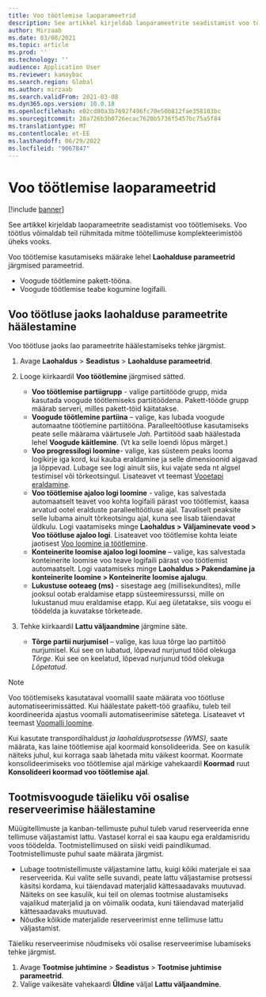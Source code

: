```yaml
---
title: Voo töötlemise laoparameetrid
description: See artikkel kirjeldab laoparameetrite seadistamist voo töötlemiseks. Voo töötlus võimaldab teil rühmitada mitme töötellimuse komplekteerimistöö üheks vooks.
author: Mirzaab
ms.date: 03/08/2021
ms.topic: article
ms.prod: ''
ms.technology: ''
audience: Application User
ms.reviewer: kamaybac
ms.search.region: Global
ms.author: mirzaab
ms.search.validFrom: 2021-03-08
ms.dyn365.ops.version: 10.0.18
ms.openlocfilehash: e02cd80a3b7692f496fc70e50b812fae358103bc
ms.sourcegitcommit: 28a726b3b0726ecac7620b5736f5457bc75a5f84
ms.translationtype: MT
ms.contentlocale: et-EE
ms.lasthandoff: 06/29/2022
ms.locfileid: "9067847"
---
```

# <a name="warehouse-parameters-for-wave-processing"></a>Voo töötlemise laoparameetrid

[!include [banner](../includes/banner.md)]

See artikkel kirjeldab laoparameetrite seadistamist voo töötlemiseks. Voo töötlus võimaldab teil rühmitada mitme töötellimuse komplekteerimistöö üheks vooks.

Voo töötlemise kasutamiseks määrake lehel **Laohalduse parameetrid** järgmised parameetrid.

- Voogude töötlemine pakett-tööna.
- Voogude töötlemise teabe kogumine logifaili.

## <a name="set-up-warehouse-management-parameters-for-wave-processing"></a>Voo töötluse jaoks laohalduse parameetrite häälestamine

Voo töötluse jaoks lao parameetrite häälestamiseks tehke järgmist.

1. Avage **Laohaldus** \> **Seadistus** \> **Laohalduse parameetrid**.

1. Looge kiirkaardil **Voo töötlemine** järgmised sätted.

    - **Voo töötlemise partiigrupp** - valige partiitööde grupp, mida kasutada voogude töötlemiseks partiitöödena. Pakett-tööde grupp määrab serveri, milles pakett-töid käitatakse.
    - **Voogude töötlemine partiina** – valige, kas lubada voogude automaatne töötlemine partiitööna. Paralleeltöötluse kasutamiseks peate selle määrama väärtusele *Jah*. Partiitööd saab häälestada lehel **Voogude käitlemine**. (Vt ka selle loendi lõpus märget.)
    - **Voo progressilogi loomine**- valige, kas süsteem peaks looma logikirje iga kord, kui kauba eraldamine ja selle dimensioonid algavad ja lõppevad. Lubage see logi ainult siis, kui vajate seda nt algsel testimisel või tõrkeotsingul. Lisateavet vt teemast [Vooetapi eraldamine](wave-allocation-method.md).
    - **Voo töötlemise ajaloo logi loomine** - valige, kas salvestada automaatselt teavet voo kohta logifaili pärast voo töötlemist, kaasa arvatud ootel eralduste paralleeltöötluse ajal. Tavaliselt peaksite selle lubama ainult tõrkeotsingu ajal, kuna see lisab täiendavat üldkulu. Logi vaatamiseks minge **Laohaldus \> Väljaminevate vood \> Voo töötluse ajaloo logi**. Lisateavet voo töötlemise kohta leiate jaotisest [Voo loomine ja töötlemine](wave-processing.md).
    - **Konteinerite loomise ajaloo logi loomine** – valige, kas salvestada konteinerite loomise voo teave logifaili pärast voo töötlemist automaatselt. Logi vaatamiseks minge **Laohaldus \> Pakendamine ja konteinerite loomine \> Konteinerite loomise ajalugu**.
    - **Lukustuse ooteaeg (ms)** - sisestage aeg (millisekundites), mille jooksul ootab eraldamise etapp süsteemiressurssi, mille on lukustanud muu eraldamise etapp. Kui aeg ületatakse, siis voogu ei töödelda ja kuvatakse tõrketeade.

1. Tehke kiirkaardil **Lattu väljaandmine** järgmine säte.

    - **Tõrge partii nurjumisel** – valige, kas luua tõrge lao partiitöö nurjumisel. Kui see on lubatud, lõpevad nurjunud tööd olekuga *Tõrge*. Kui see on keelatud, lõpevad nurjunud tööd olekuga *Lõpetatud*.

> [!NOTE]
> Voo töötlemiseks kasutataval voomallil saate määrata voo töötluse automatiseerimissätted. Kui häälestate pakett-töö graafiku, tuleb teil koordineerida ajastus voomalli automatiseerimise sätetega. Lisateavet vt teemast [Voomalli loomine](wave-templates.md).
>
> Kui kasutate transpordihaldust *ja* *laohaldusprotsesse (WMS),* saate määrata, kas laine töötlemise ajal koormaid konsolideerida. See on kasulik näiteks juhul, kui korraga saab lähetada mitu väikest koormat. Koormate konsolideerimiseks voo töötlemise ajal märkige vahekaardil **Koormad** ruut **Konsolideeri koormad voo töötlemise ajal**.</P>

## <a name="set-up-full-or-partial-reservation-for-production-waves"></a>Tootmisvoogude täieliku või osalise reserveerimise häälestamine

Müügitellimuste ja kanban-tellimuste puhul tuleb varud reserveerida enne tellimuse väljastamist lattu. Vastasel korral ei saa kaupu ega eraldamisridu voos töödelda. Tootmistellimused on siiski veidi paindlikumad. Tootmistellimuste puhul saate määrata järgmist.

- Lubage tootmistellimuste väljastamine lattu, kuigi kõiki materjale ei saa reserveerida. Kui valite selle suvandi, peate lattu väljastamise protsessi käsitsi kordama, kui täiendavad materjalid kättesaadavaks muutuvad. Näiteks on see kasulik, kui teil on olemas tootmise alustamiseks vajalikud materjalid ja on võimalik oodata, kuni täiendavad materjalid kättesaadavaks muutuvad.
- Nõudke kõikide materjalide reserveerimist enne tellimuse lattu väljastamist.

Täieliku reserveerimise nõudmiseks või osalise reserveerimise lubamiseks tehke järgmist.

1. Avage **Tootmise juhtimine** \> **Seadistus** \> **Tootmise juhtimise parameetrid**.
1. Valige vaikesäte vahekaardi **Üldine** väljal **Lattu väljaandmine**.
